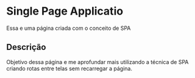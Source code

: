 # Single Page Applicatio

Essa e uma página criada com o conceito de SPA

## Descrição

Objetivo dessa página e me aprofundar mais utilizando a técnica de SPA criando rotas entre telas sem recarregar a página.
